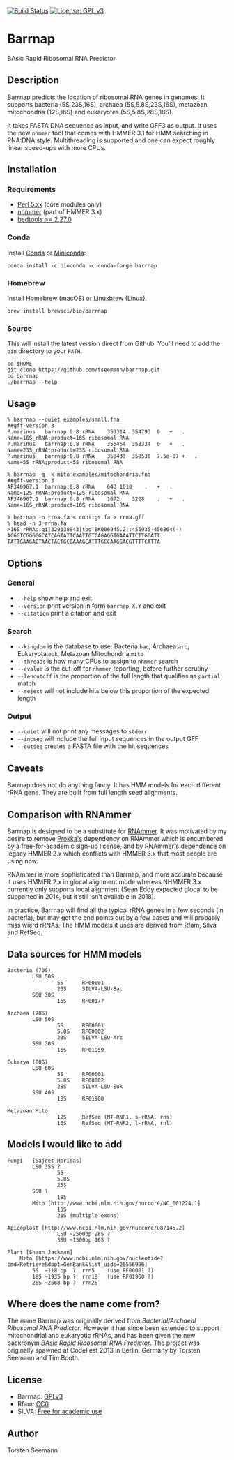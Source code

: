 [![Build Status](https://travis-ci.org/tseemann/barrnap.svg?branch=master)](https://travis-ci.org/tseemann/barrnap) [![License: GPL v3](https://img.shields.io/badge/License-GPL%20v3-blue.svg)](https://www.gnu.org/licenses/gpl-3.0) [](#lang-au)

# Barrnap

BAsic Rapid Ribosomal RNA Predictor

## Description

Barrnap predicts the location of ribosomal RNA genes in genomes.
It supports bacteria (5S,23S,16S), archaea (5S,5.8S,23S,16S),
metazoan mitochondria (12S,16S) and eukaryotes (5S,5.8S,28S,18S).

It takes FASTA DNA sequence as input, and write GFF3 as output.
It uses the new `nhmmer` tool that comes with HMMER 3.1 for HMM searching in RNA:DNA style.
Multithreading is supported and one can expect roughly linear speed-ups with more CPUs.

## Installation

### Requirements
* [Perl 5.xx](https://dev.perl.org/perl5/) (core modules only)
* [nhmmer](https://hmmer.org/) (part of HMMER 3.x)
* [bedtools >= 2.27.0](http://bedtools.readthedocs.io/en/latest/)

### Conda
Install [Conda](https://conda.io/docs/) or [Miniconda](https://conda.io/miniconda.html):
```
conda install -c bioconda -c conda-forge barrnap
```

### Homebrew
Install [Homebrew](http://brew.sh/) (macOS) or [Linuxbrew](http://brew.sh/linuxbrew/) (Linux).
```
brew install brewsci/bio/barrnap
```

### Source
This will install the latest version direct from Github. 
You'll need to add the `bin` directory to your `PATH`.
```
cd $HOME
git clone https://github.com/tseemann/barrnap.git
cd barrnap
./barrnap --help
```

## Usage

```
% barrnap --quiet examples/small.fna
##gff-version 3
P.marinus	barrnap:0.8	rRNA	353314	354793	0	+	.	Name=16S_rRNA;product=16S ribosomal RNA
P.marinus	barrnap:0.8	rRNA	355464	358334	0	+	.	Name=23S_rRNA;product=23S ribosomal RNA
P.marinus	barrnap:0.8	rRNA	358433	358536	7.5e-07	+	.	Name=5S_rRNA;product=5S ribosomal RNA

% barrnap -q -k mito examples/mitochondria.fna 
##gff-version 3
AF346967.1	barrnap:0.8	rRNA	643	1610	.	+	.	Name=12S_rRNA;product=12S ribosomal RNA
AF346967.1	barrnap:0.8	rRNA	1672	3228	.	+	.	Name=16S_rRNA;product=16S ribosomal RNA
  
% barrnap -o rrna.fa < contigs.fa > rrna.gff
% head -n 3 rrna.fa
>16S_rRNA::gi|329138943|tpg|BK006945.2|:455935-456864(-)
ACGGTCGGGGGCATCAGTATTCAATTGTCAGAGGTGAAATTCTTGGATT
TATTGAAGACTAACTACTGCGAAAGCATTTGCCAAGGACGTTTTCATTA
```

## Options

### General
* `--help` show help and exit
* `--version` print version in form `barrnap X.Y` and exit 
* `--citation` print a citation and exit
### Search
* `--kingdom` is the database to use: Bacteria:`bac`, Archaea:`arc`, Eukaryota:`euk`, Metazoan Mitochondria:`mito`
* `--threads` is how many CPUs to assign to `nhmmer` search
* `--evalue` is the cut-off for `nhmmer` reporting, before further scrutiny
* `--lencutoff` is the proportion of the full length that qualifies as `partial` match
* `--reject` will not include hits below this proportion of the expected length
### Output
* `--quiet` will not print any messages to `stderr`
* `--incseq` will include the full input sequences in the output GFF
* `--outseq` creates a FASTA file with the hit sequences

## Caveats

Barrnap does not do anything fancy. It has HMM models for each different rRNA gene. 
They are built from full length seed alignments. 

## Comparison with RNAmmer

Barrnap is designed to be a substitute for [RNAmmer](http://www.cbs.dtu.dk/services/RNAmmer/). 
It was motivated by my desire to remove [Prokka's](https://github.com/tseemann/prokka)
dependency on RNAmmer which is encumbered by a free-for-academic sign-up
license, and by RNAmmer's dependence on legacy HMMER 2.x which conflicts
with HMMER 3.x that most people are using now.

RNAmmer is more sophisticated than Barrnap, and more accurate because it
uses HMMER 2.x in glocal alignment mode whereas NHMMER 3.x currently only
supports local alignment (Sean Eddy expected glocal to be supported in 2014, 
but it still isn't available in 2018). 

In practice, Barrnap will find all the typical rRNA genes in a few seconds
(in bacteria), but may get the end points out by a few bases and will
probably miss wierd rRNAs.  The HMM models it uses are derived from Rfam,
Silva and RefSeq.

## Data sources for HMM models

```
Bacteria (70S)  
        LSU 50S
                5S      RF00001
                23S     SILVA-LSU-Bac
        SSU 30S
                16S     RF00177

Archaea (70S)   
        LSU 50S
                5S      RF00001
                5.8S    RF00002
                23S     SILVA-LSU-Arc
        SSU 30S
                16S     RF01959

Eukarya (80S)   
        LSU 60S
                5S      RF00001
                5.8S    RF00002
                28S     SILVA-LSU-Euk
        SSU 40S
                18S     RF01960

Metazoan Mito
                12S     RefSeq (MT-RNR1, s-rRNA, rns)
                16S     RefSeq (MT-RNR2, l-rRNA, rnl)       
```

## Models I would like to add

```
Fungi	[Sajeet Haridas]
        LSU 35S ?
                5S
                5.8S
                25S
        SSU ?
                18S
        Mito [http://www.ncbi.nlm.nih.gov/nuccore/NC_001224.1]
                15S 
                21S (multiple exons)
                
Apicoplast [http://www.ncbi.nlm.nih.gov/nuccore/U87145.2]
                LSU ~2500bp 28S ?
                SSU ~1500bp 16S ?

Plant [Shaun Jackman]
	Mito [https://www.ncbi.nlm.nih.gov/nucleotide?cmd=Retrieve&dopt=GenBank&list_uids=26556996]	
		5S	~118 bp  ?	rrn5 	(use RF00001 ?)
		18S	~1935 bp ?	rrn18	(use RF01960 ?)
		26S	~2568 bp ?	rrn26   
```

## Where does the name come from?

The name Barrnap was originally derived from _Bacterial/Archaeal Ribosomal RNA Predictor_.
However it has since been extended to support mitochondrial and eukaryotic rRNAs, and has been
given the new backronym _BAsic Rapid Ribosomal RNA Predictor_.
The project was originally spawned at CodeFest 2013 in Berlin, Germany 
by Torsten Seemann and Tim Booth.

## License

* Barrnap: [GPLv3](https://raw.githubusercontent.com/tseemann/barrnap/master/LICENSE)
* Rfam: [CC0](https://raw.githubusercontent.com/tseemann/barrnap/master/LICENSE.Rfam)
* SILVA: [Free for academic use](https://raw.githubusercontent.com/tseemann/barrnap/master/LICENSE.SILVA)

## Author

Torsten Seemann

